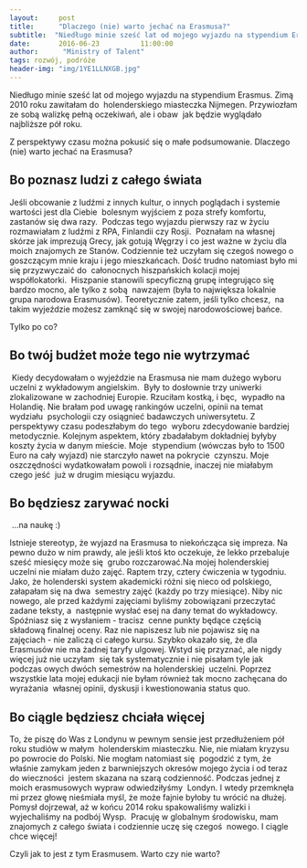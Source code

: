 ```yaml
---
layout:     post
title:      "Dlaczego (nie) warto jechać na Erasmusa?"
subtitle:  "Niedługo minie sześć lat od mojego wyjazdu na stypendium Erasmus. Czas na małe podsumowanie"
date:       2016-06-23          11:00:00
author:      "Ministry of Talent"
tags: rozwój, podróże
header-img: "img/1YE1LLNXGB.jpg"
---
```


Niedługo minie sześć lat od mojego wyjazdu na stypendium Erasmus. 
Zimą 2010 roku zawitałam do  holenderskiego miasteczka Nijmegen. Przywiozłam ze sobą walizkę pełną oczekiwań, ale i obaw  jak będzie wyglądało najbliższe pół roku.
<p>Z perspektywy czasu można pokusić się o małe podsumowanie.
Dlaczego (nie) warto jechać na Erasmusa?</p>

<h2 class="section-heading">Bo poznasz ludzi z całego świata</h2>
Jeśli obcowanie z ludźmi z innych kultur, o innych poglądach i systemie wartości jest dla Ciebie  bolesnym wyjściem z poza strefy komfortu, zastanów się dwa razy.  Podczas tego wyjazdu pierwszy raz w życiu rozmawiałam z ludźmi z RPA, Finlandii czy Rosji.  Poznałam na własnej skórze jak imprezują Grecy, jak gotują Węgrzy i co jest ważne w życiu dla moich znajomych ze Stanów. Codziennie też uczyłam się czegoś nowego o  goszczącym mnie kraju i jego mieszkańcach. Dość trudno natomiast było mi się przyzwyczaić do  całonocnych hiszpańskich kolacji mojej współlokatorki.  Hiszpanie stanowili specyficzną grupę integrująco się bardzo mocno, ale tylko z sobą  nawzajem (była to największa lokalnie grupa narodowa Erasmusów). Teoretycznie zatem, jeśli tylko chcesz,  na takim wyjeździe możesz zamknąć się w swojej narodowościowej bańce.
<p>Tylko po co?</p>

<h2 class="section-heading">Bo twój budżet może tego nie wytrzymać</h2>
 Kiedy decydowałam o wyjeździe na Erasmusa nie mam dużego wyboru uczelni z wykładowym angielskim.  Były to dosłownie trzy uniwerki zlokalizowane w zachodniej Europie. Rzuciłam kostką, i bęc,  wypadło na Holandię. Nie brałam pod uwagę rankingów uczelni, opinii na temat wydziału  psychologii czy osiągnieć badawczych uniwersytetu. Z perspektywy czasu podeszłabym do tego  wyboru zdecydowanie bardziej metodycznie.
Kolejnym aspektem, który zbadałabym dokładniej byłyby koszty życia w danym mieście. Moje  stypendium (wówczas było to 1500 Euro na cały wyjazd) nie starczyło nawet na pokrycie  czynszu. Moje oszczędności wydatkowałam powoli i rozsądnie, inaczej nie miałabym czego jeść  już w drugim miesiącu wyjazdu.

<h2 class="section-heading">Bo będziesz zarywać nocki</h2>
 ...na naukę :)

Istnieje stereotyp, że wyjazd na Erasmusa to niekończąca się impreza. Na pewno dużo w nim prawdy, ale jeśli ktoś kto oczekuje, że lekko przebaluje sześć miesięcy może się  grubo rozczarować.Na mojej holenderskiej uczelni nie miałam dużo zajęć. Raptem trzy, cztery ćwiczenia w tygodniu.  Jako, że holenderski system akademicki różni się nieco od polskiego, załapałam się na dwa  semestry zajęć (każdy po trzy miesiące).
Niby nic nowego, ale przed każdymi zajęciami byliśmy zobowiązani przeczytać zadane teksty, a  następnie wysłać esej na dany temat do wykładowcy. Spóźniasz się z wysłaniem - tracisz  cenne punkty będące częścią składową finalnej oceny. Raz nie napiszesz lub nie pojawisz się na zajęciach - nie zaliczą ci całego kursu. Szybko okazało się, że dla  Erasmusów nie ma żadnej taryfy ulgowej. Wstyd się przyznać, ale nigdy więcej już nie uczyłam  się tak systematycznie i nie pisałam tyle jak podczas owych dwóch semestrów na holenderskiej  uczelni. Poprzez wszystkie lata mojej edukacji nie byłam również tak mocno zachęcana do wyrażania  własnej opinii, dyskusji i kwestionowania status quo.
  
<h2 class="section-heading">Bo ciągle będziesz chciała więcej</h2>

To, że piszę do Was z Londynu w pewnym sensie jest przedłużeniem pół roku studiów w małym  holenderskim miasteczku. 
Nie, nie miałam kryzysu po powrocie do Polski. 
Nie mogłam natomiast się  pogodzić z tym, że właśnie zamykam jeden z barwniejszych okresów mojego życia i od teraz do wieczności  jestem skazana na szarą codzienność. Podczas jednej z moich erasmusowych wypraw odwiedziłyśmy  Londyn. I wtedy przemknęła mi przez głowę nieśmiała myśl, że może fajnie byłoby tu wrócić na dłużej.  Pomysł dojrzewał, aż w końcu 2014 roku spakowaliśmy walizki i wyjechaliśmy na podbój Wysp.  Pracuję w globalnym środowisku, mam znajomych z całego świata i codziennie uczę się czegoś  nowego. I ciągle chce więcej!
<p>Czyli jak to jest z tym Erasmusem. Warto czy nie warto?</p>

  
 


